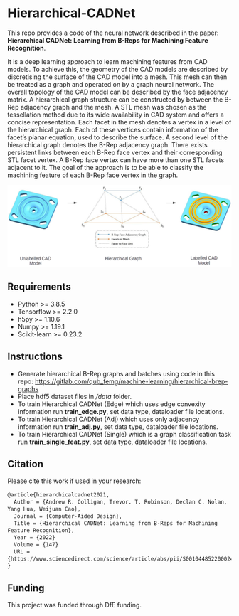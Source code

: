 # Hierarchical-CADNet
This repo provides a code of the neural network described in the paper:
**Hierarchical CADNet: Learning from B-Reps for Machining Feature Recognition**.

It is a deep learning approach to learn machining features from CAD models. To achieve this, the geometry of the CAD models are described by discretising the surface of the CAD model into a mesh. This mesh can then be treated as a graph and operated on by a graph neural network. The overall topology of the CAD model can be described by the face adjacency matrix. A hierarchical graph structure can be constructed by between the B-Rep adjacency graph and the mesh. A STL mesh was chosen as the tessellation method due to its wide availability in CAD system and offers a concise representation. Each facet in the mesh denotes a vertex in a level of the hierarchical graph. Each of these vertices contain information of the facet’s planar equation, used to describe the surface. A second level of the hierarchical graph denotes the B-Rep adjacency graph. There exists persistent links between each B-Rep face vertex and their corresponding STL facet vertex. A B-Rep face vertex can have more than one STL facets adjacent to it. The goal of the approach is to be able to classify the machining feature of each B-Rep face vertex in the graph. 

![](imgs/hierarchical_graph_structure.png)

## Requirements
- Python >= 3.8.5
- Tensorflow >= 2.2.0
- h5py >= 1.10.6
- Numpy >= 1.19.1
- Scikit-learn >= 0.23.2

## Instructions
- Generate hierarchical B-Rep graphs and batches using code in this repo: https://gitlab.com/qub_femg/machine-learning/hierarchical-brep-graphs
- Place hdf5 dataset files in */data* folder.
- To train Hierarchical CADNet (Edge) which uses edge convexity information run **train_edge.py**, set data type, dataloader file locations.
- To train Hierarchical CADNet (Adj) which uses only adjacency information run **train_adj.py**, set data type, dataloader file locations.
- To train Hierarchical CADNet (Single) which is a graph classification task run **train_single_feat.py**, set data type, dataloader file locations.

## Citation
Please cite this work if used in your research:

    @article{hierarchicalcadnet2021,
      Author = {Andrew R. Colligan, Trevor. T. Robinson, Declan C. Nolan, Yang Hua, Weijuan Cao},
      Journal = {Computer-Aided Design},
      Title = {Hierarchical CADNet: Learning from B-Reps for Machining Feature Recognition},
      Year = {2022}
      Volume = {147}
      URL = {https://www.sciencedirect.com/science/article/abs/pii/S0010448522000240}
    }

## Funding 
This project was funded through DfE funding.
